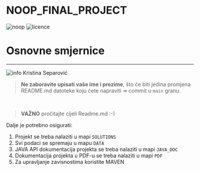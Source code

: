 # NOOP_FINAL_PROJECT

![noop](https://img.shields.io/badge/noop-active-brightgreen) ![licence](https://img.shields.io/badge/licence-%40SiT-blue)

# Osnovne smjernice
---
![info](https://img.shields.io/badge/student-info-orange) Kristina Separović
> **Ne zaboravite upisati vaše ime i prezime**, što će biti jedina promjena README.md datoteke koju ćete napraviti &Rarr; commit u `main` granu. 

&nbsp;

<div style="text-align:justify">

> **VAŽNO** pročitajte cijeli Readme.md :-)

Dalje je potrebno osigurati:

1. Projekt se treba nalaziti u mapi `SOLUTIONS` 
2. Svi podaci se spremaju u mapu `DATA`
3. JAVA API dokumentacija projekta se treba nalaziti u mapi `JAVA_DOC`
4. Dokumentacija projekta u PDF-u se treba nalaziti u mapi `PDF`
5. Za upravljanje zavisnostima koristite MAVEN


